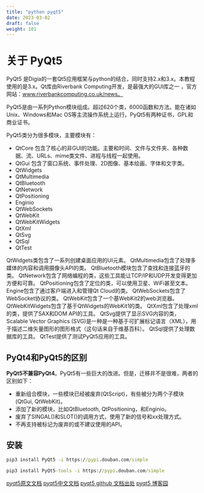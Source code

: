 ```yaml
---
title: "python pyqt5"
date: 2023-03-02
draft: false
weight: 101
---
```


# 关于 PyQt5

PyQt5 是Digia的一套Qt5应用框架与python的结合，同时支持2.x和3.x。本教程使用的是3.x。Qt库由Riverbank Computing开发，是最强大的GUI库之一 ，官方网站：www.riverbankcomputing.co.uk/news。

PyQt5是由一系列Python模块组成。超过620个类，6000函数和方法。能在诸如Unix、Windows和Mac OS等主流操作系统上运行。PyQt5有两种证书，GPL和商业证书。

PyQt5类分为很多模块，主要模块有：

* QtCore 包含了核心的非GUI的功能。主要和时间、文件与文件夹、各种数据、流、URLs、mime类文件、进程与线程一起使用。
* QtGui 包含了窗口系统、事件处理、2D图像、基本绘画、字体和文字类。
* QtWidgets
* QtMultimedia
* QtBluetooth
* QtNetwork
* QtPositioning
* Enginio
* QtWebSockets
* QtWebKit
* QtWebKitWidgets
* QtXml
* QtSvg
* QtSql
* QtTest

QtWidgets类包含了一系列创建桌面应用的UI元素。 QtMultimedia包含了处理多媒体的内容和调用摄像头API的类。 QtBluetooth模块包含了查找和连接蓝牙的类。 QtNetwork包含了网络编程的类，这些工具能让TCP/IP和UDP开发变得更加方便和可靠。 QtPositioning包含了定位的类，可以使用卫星、WiFi甚至文本。 Engine包含了通过客户端进入和管理Qt Cloud的类。 QtWebSockets包含了WebSocket协议的类。 QtWebKit包含了一个基WebKit2的web浏览器。 QtWebKitWidgets包含了基于QtWidgets的WebKit1的类。 QtXml包含了处理xml的类，提供了SAX和DOM API的工具。 QtSvg提供了显示SVG内容的类，Scalable Vector Graphics \(SVG\)是一种是一种基于可扩展标记语言（XML），用于描述二维矢量图形的图形格式（这句话来自于维基百科）。 QtSql提供了处理数据库的工具。 QtTest提供了测试PyQt5应用的工具。

## PyQt4和PyQt5的区别

**PyQt5不兼容PyQt4**。PyQt5有一些巨大的改进。但是，迁移并不是很难，两者的区别如下：

* 重新组合模块，一些模块已经被废弃\(QtScript\)，有些被分为两个子模块\(QtGui, QtWebKit\)。
* 添加了新的模块，比如QtBluetooth, QtPositioning，和Enginio。
* 废弃了SINGAL\(\)和SLOT\(\)的调用方式，使用了新的信号和xx处理方式。
* 不再支持被标记为废弃的或不建议使用的API。




## 安装

```cmd
pip3 install PyQt5 -i https://pypi.douban.com/simple

pip3 install PyQt5-tools -i https://pypi.douban.com/simple
```

[pyqt5原文文档](https://zetcode.com/gui/pyqt5/)
[pyqt5中文文档](https://maicss.gitbook.io/pyqt-chinese-tutoral/)
[pyqt5 github 文档出处](https://github.com/maicss/PyQt-Chinese-tutorial)
[pyqt5 博客园](https://www.cnblogs.com/dalishusheng/category/1791377.html)

